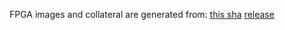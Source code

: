 FPGA images and collateral are generated from:
[this sha](https://github.com/oxidecomputer/quartz/commit/1c58def4fc932e2f42f74573494678a056925da9)
[release](https://api.github.com/repos/oxidecomputer/quartz/releases/231238503)